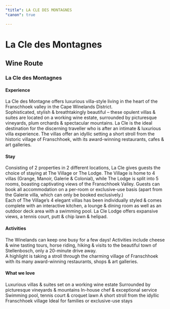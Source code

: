 ```yaml
---
"title": LA CLE DES MONTAGNES
"canon": true

---
```


# La Cle des Montagnes
## Wine Route
### La Cle des Montagnes

#### Experience
La Cle des Montagne offers luxurious villa-style living in the heart of the Franschhoek valley in the Cape Winelands District.  
Sophisticated, stylish &amp; breathtakingly beautiful – these opulent villas &amp; suites are located on a working wine estate, surrounded by picturesque vineyards, plum orchards &amp; spectacular mountains.
La Cle is the ideal destination for the discerning traveller who is after an intimate &amp; luxurious villa experience.  The villas offer an idyllic setting a short stroll from the historic village of Franschhoek, with its award-winning restaurants, cafes &amp; art galleries.

#### Stay
Consisting of 2 properties in 2 different locations, La Cle gives guests the choice of staying at The Village or The Lodge.
The Village is home to 4 villas (Grange, Manoir, Galerie &amp; Colonial), while The Lodge is split into 5 rooms, boasting captivating views of the Franschhoek Valley.
Guests can book all accommodation on a per-room or exclusive-use basis (apart from the Galerie villa, which can only be booked exclusively.)  
Each of The Village’s 4 elegant villas has been individually styled &amp; comes complete with an interactive kitchen, a lounge &amp; dining room as well as an outdoor deck area with a swimming pool.
La Cle Lodge offers expansive views, a tennis court, putt &amp; chip lawn &amp; helipad.

#### Activities
The Winelands can keep one busy for a few days! 
Activities include cheese &amp; wine tasting tours, horse riding, hiking &amp; visits to the beautiful town of Stellenbosch, only a 20-minute drive away.  
A highlight is taking a stroll through the charming village of Franschhoek with its many award-winning restaurants, shops &amp; art galleries.


#### What we love
Luxurious villas &amp; suites set on a working wine estate
Surrounded by picturesque vineyards &amp; mountains
In-house chef &amp; exceptional service
Swimming pool, tennis court &amp; croquet lawn
A short stroll from the idyllic Franschhoek village
Ideal for families or exclusive-use stays